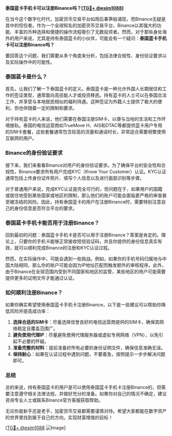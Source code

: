 **泰国蓝卡手机卡可以注册Binance吗？[[TG💪+ @esim1088](https://t.me/s/esim1088)]**

在当今这个数字化时代，加密货币交易平台如雨后春笋般涌现，而Binance无疑是其中的佼佼者。作为一个全球知名的加密货币交易平台，Binance以其强大的功能、丰富的币种选择和便捷的操作流程吸引了无数投资者。然而，对于那些身处海外的用户来说，尤其是持有泰国蓝卡的小伙伴，可能会有一个疑问：**泰国蓝卡手机卡可以注册Binance吗？**

要回答这个问题，我们需要从多个角度来分析，包括法律合规性、身份验证要求以及实际操作中的可能性。

### 泰国蓝卡是什么？

首先，让我们了解一下泰国蓝卡的定义。泰国蓝卡是一种允许外国人长期居住和工作的签证类型，通常面向高技能人才或投资移民。持有蓝卡的人士可以在泰国合法工作，并享受与本地居民相似的福利待遇。这种签证为外籍人士提供了极大的便利，但也伴随着一定的限制和要求。

对于持有蓝卡的人来说，他们需要在泰国注册SIM卡，以便与当地的生活和工作环境接轨。泰国的电信运营商如TrueMove H、AIS和DTAC等都提供蓝卡用户专用的SIM卡套餐，这些套餐通常包含较高的流量和通话时长，非常适合需要频繁使用互联网的用户。

### Binance的身份验证要求

接下来，我们来看看Binance对用户的身份验证要求。为了确保平台的安全性和合规性，Binance要求所有用户完成KYC（Know Your Customer）认证。KYC认证通常包括上传身份证件照片、填写个人信息以及进行面部识别等步骤。

对于普通用户来说，完成KYC认证是完全可行的，但问题在于，如果用户的国籍或居住地受到某些国家或地区的限制，那么他们的账户可能会面临更严格的审查甚至被冻结的风险。因此，持有泰国蓝卡的用户在注册Binance时，需要特别注意自己的身份信息是否符合平台的要求。

### 泰国蓝卡手机卡能否用于注册Binance？

回到最初的问题：泰国蓝卡手机卡是否可以用于注册Binance？答案是肯定的。理论上，只要你的手机卡能够正常接收短信验证码，并且你提供的身份信息真实有效，就可以顺利完成Binance的注册和KYC认证过程。

然而，在实际操作中，可能会遇到一些挑战。例如，如果你的手机号码归属地与中国大陆相同，那么你的账户可能会因为IP地址匹配而触发额外的审核程序。此外，由于Binance在全球范围内受到不同国家和地区的监管，某些地区的用户可能需要提供更多的证明文件才能通过认证。

### 如何顺利注册Binance？

如果你确实希望使用泰国蓝卡手机卡注册Binance，以下是一些建议可以帮助你降低风险并提高成功率：

1. **选择合适的SIM卡**：尽量选择信誉良好的电信运营商提供的SIM卡，确保其网络稳定且覆盖范围广。
2. **避免使用代理IP**：尽量避免使用代理服务器或虚拟专用网络（VPN），以免引起不必要的怀疑。
3. **准备完整的材料**：提前准备好所有必要的身份证明文件，确保信息准确无误。
4. **保持耐心**：如果在认证过程中遇到问题，不要着急，按照提示一步步解决问题即可。

### 总结

总的来说，持有泰国蓝卡的用户是可以使用泰国蓝卡手机卡注册Binance的，但需要注意遵守相关法律法规，并做好充分的准备。如果你对自己的情况不确定，建议咨询专业人士或联系Binance官方客服获取帮助。

无论你是新手还是老手，加密货币交易都需要谨慎对待。希望大家都能在数字资产的世界里找到属于自己的方向，实现财富增值的目标！

[[TG💪+ @esim1088](https://t.me/s/esim1088) ![Image](https://i.postimg.cc/4NQfJmqS/Snipaste-2025-05-13-00-14-12.png)]